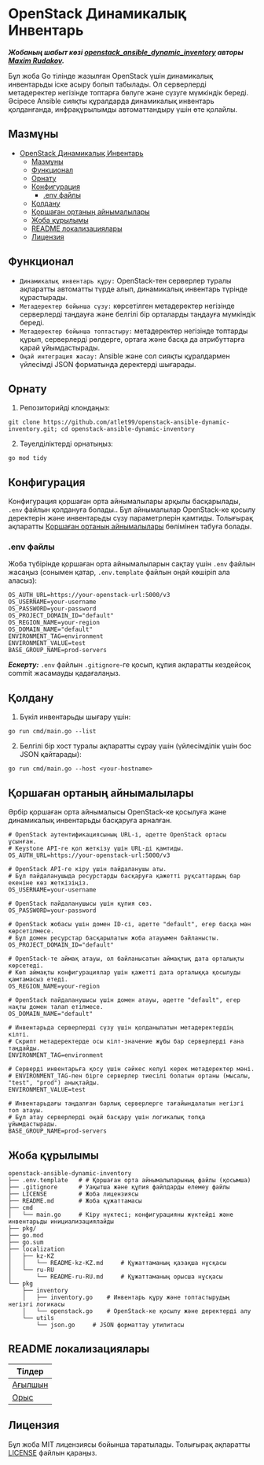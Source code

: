# OpenStack Динамикалық Инвентарь

***Жобаның шабыт көзі [openstack_ansible_dynamic_inventory](https://github.com/MaksimRudakov/openstack_ansible_dynamic_inventory.git) авторы [Maxim Rudakov](https://github.com/MaksimRudakov).***

Бұл жоба Go тілінде жазылған OpenStack үшін динамикалық инвентарьды іске асыру болып табылады. Ол серверлерді метадеректер негізінде топтарға бөлуге және сүзуге мүмкіндік береді. Әсіресе Ansible сияқты құралдарда динамикалық инвентарь қолданғанда, инфрақұрылымды автоматтандыру үшін өте қолайлы.

## Мазмұны

- [OpenStack Динамикалық Инвентарь](#openstack-динамикалық-инвентарь)
  - [Мазмұны](#мазмұны)
  - [Функционал](#функционал)
  - [Орнату](#орнату)
  - [Конфигурация](#конфигурация)
    - [.env файлы](#env-файлы)
  - [Қолдану](#қолдану)
  - [Қоршаған ортаның айнымалылары](#қоршаған-ортаның-айнымалылары)
  - [Жоба құрылымы](#жоба-құрылымы)
  - [README локализациялары](#readme-локализациялары)
  - [Лицензия](#лицензия)

## Функционал

* `Динамикалық инвентарь құру:` OpenStack-тен серверлер туралы ақпаратты автоматты түрде алып, динамикалық инвентарь түрінде құрастырады.
* `Метадеректер бойынша сүзу:` көрсетілген метадеректер негізінде серверлерді таңдауға және белгілі бір орталарды таңдауға мүмкіндік береді.
* `Метадеректер бойынша топтастыру:` метадеректер негізінде топтарды құрып, серверлерді рөлдерге, ортаға және басқа да атрибуттарға қарай ұйымдастырады.
* `Оңай интеграция жасау:` Ansible және сол сияқты құралдармен үйлесімді JSON форматында деректерді шығарады.

## Орнату

1. Репозиторийді клондаңыз:
```shell
git clone https://github.com/atlet99/openstack-ansible-dynamic-inventory.git; cd openstack-ansible-dynamic-inventory
```
2. Тәуелділіктерді орнатыңыз:
```shell
go mod tidy
```

## Конфигурация

Конфигурация қоршаған орта айнымалылары арқылы басқарылады, `.env` файлын қолдануға болады.. Бұл айнымалылар OpenStack-ке қосылу деректерін және инвентарьды сүзу параметрлерін қамтиды. Толығырақ ақпаратты [Қоршаған ортаның айнымалылары](#environment-variables) бөлімінен табуға болады.

### .env файлы

Жоба түбірінде қоршаған орта айнымалыларын сақтау үшін `.env` файлын жасаңыз (сонымен қатар, `.env.template` файлын оңай көшіріп ала аласыз):
```shell
OS_AUTH_URL=https://your-openstack-url:5000/v3
OS_USERNAME=your-username
OS_PASSWORD=your-password
OS_PROJECT_DOMAIN_ID="default"
OS_REGION_NAME=your-region
OS_DOMAIN_NAME="default"
ENVIRONMENT_TAG=environment
ENVIRONMENT_VALUE=test
BASE_GROUP_NAME=prod-servers
```
***Ескерту:*** `.env` файлын `.gitignore`-ге қосып, құпия ақпаратты кездейсоқ commit жасамауды қадағалаңыз.

## Қолдану

1. Бүкіл инвентарьды шығару үшін:
```shell
go run cmd/main.go --list
```
2. Белгілі бір хост туралы ақпаратты сұрау үшін (үйлесімділік үшін бос JSON қайтарады):
```shell
go run cmd/main.go --host <your-hostname>
```

## Қоршаған ортаның айнымалылары

Әрбір қоршаған орта айнымалысы OpenStack-ке қосылуға және динамикалық инвентарьды басқаруға арналған.

```plaintext
# OpenStack аутентификациясының URL-і, әдетте OpenStack ортасы ұсынған.
# Keystone API-ге қол жеткізу үшін URL-ді қамтиды.
OS_AUTH_URL=https://your-openstack-url:5000/v3

# OpenStack API-ге кіру үшін пайдаланушы аты.
# Бұл пайдаланушыда ресурстарды басқаруға қажетті рұқсаттардың бар екеніне көз жеткізіңіз.
OS_USERNAME=your-username

# OpenStack пайдаланушысы үшін құпия сөз.
OS_PASSWORD=your-password

# OpenStack жобасы үшін домен ID-сі, әдетте "default", егер басқа мән көрсетілмесе.
# Бұл домен ресурстар басқарылатын жоба атауымен байланысты.
OS_PROJECT_DOMAIN_ID="default"

# OpenStack-те аймақ атауы, ол байланысатын аймақтық дата орталықты көрсетеді.
# Көп аймақты конфигурациялар үшін қажетті дата орталыққа қосылуды қамтамасыз етеді.
OS_REGION_NAME=your-region

# OpenStack пайдаланушысы үшін домен атауы, әдетте "default", егер нақты домен талап етілмесе.
OS_DOMAIN_NAME="default"

# Инвентарьда серверлерді сүзу үшін қолданылатын метадеректердің кілті.
# Скрипт метадеректерде осы кілт-значение жұбы бар серверлерді ғана таңдайды.
ENVIRONMENT_TAG=environment

# Серверді инвентарьға қосу үшін сәйкес келуі керек метадеректер мәні.
# ENVIRONMENT_TAG-пен бірге серверлер тиесілі болатын ортаны (мысалы, "test", "prod") анықтайды.
ENVIRONMENT_VALUE=test

# Инвентарьдағы таңдалған барлық серверлерге тағайындалатын негізгі топ атауы.
# Бұл атау серверлерді оңай басқару үшін логикалық топқа ұйымдастырады.
BASE_GROUP_NAME=prod-servers
```

## Жоба құрылымы
```
openstack-ansible-dynamic-inventory
├── .env.template   # # Қоршаған орта айнымалыларының файлы (қосымша)
├── .gitignore      # Уақытша және құпия файлдарды елемеу файлы
├── LICENSE         # Жоба лицензиясы
├── README.md       # Жоба құжаттамасы
├── cmd
│   └── main.go     # Кіру нүктесі; конфигурацияны жүктейді және инвентарьды инициализациялайды
├── pkg/
├── go.mod
├── go.sum
├── localization
│   ├── kz-KZ
│   │   └── README-kz-KZ.md     # Құжаттаманың қазақша нұсқасы
│   └── ru-RU
│       └── README-ru-RU.md     # Құжаттаманың орысша нұсқасы
└── pkg
    ├── inventory
    │   ├── inventory.go    # Инвентарь құру және топтастырудың негізгі логикасы
    │   └── openstack.go    # OpenStack-ке қосылу және деректерді алу
    └── utils
        └── json.go     # JSON форматтау утилитасы
```

## README локализациялары 

|      Тілдер      |
| -------------------------- |
| [Ағылшын](../../README.md)|
| [Орыс](localization/ru-RU/README-ru-RU.md) |

## Лицензия

Бұл жоба MIT лицензиясы бойынша таратылады. Толығырақ ақпаратты [LICENSE](LICENSE) файлын қараңыз.